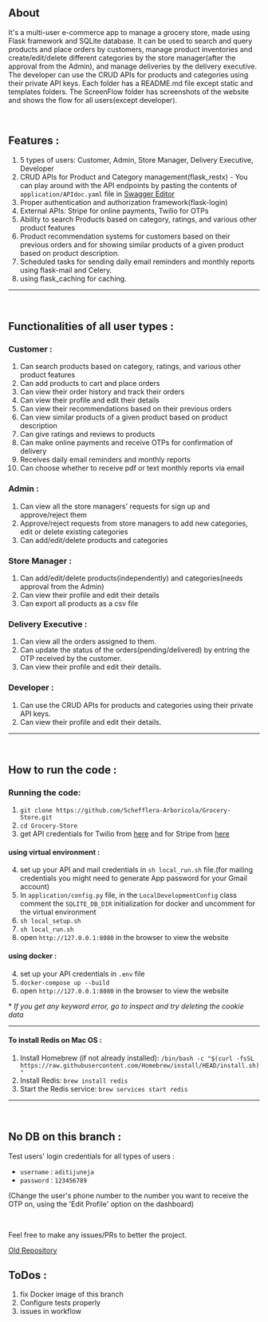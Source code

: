 ## About 

It's a multi-user e-commerce app to manage a grocery store, made using Flask framework and SQLite database. It can be used to search and query products and place orders by customers, manage product inventories and create/edit/delete different categories by the store manager(after the approval from the Admin), and manage deliveries by the delivery executive. The developer can use the CRUD APIs for products and categories using their private API keys. Each folder has a README.md file except static and templates folders. The ScreenFlow folder has screenshots of the website and shows the flow for all users(except developer). 

<br>

## Features :

1. 5 types of users: Customer, Admin, Store Manager, Delivery Executive, Developer
2. CRUD APIs for Product and Category management(flask_restx) - You can play around with the API endpoints by pasting the contents of `application/APIdoc.yaml` file in [Swagger Editor](https://editor.swagger.io/)
3. Proper authentication and authorization framework(flask-login)
4. External APIs: Stripe for online payments, Twilio for OTPs
5. Ability to search Products based on category, ratings, and various other product features
6. Product recommendation systems for customers based on their previous orders and for showing similar products of a given product based on product description.
7. Scheduled tasks for sending daily email reminders and monthly reports using flask-mail and Celery. 
8. using flask_caching for caching.


<hr>
<br>

## Functionalities of all user types :

### Customer :
1. Can search products based on category, ratings, and various other product features
2. Can add products to cart and place orders
3. Can view their order history and track their orders
4. Can view their profile and edit their details
5. Can view their recommendations based on their previous orders
6. Can view similar products of a given product based on product description
7. Can give ratings and reviews to products
8. Can make online payments and receive OTPs for confirmation of delivery
9. Receives daily email reminders and monthly reports
10. Can choose whether to receive pdf or text monthly reports via email

### Admin :
1. Can view all the store managers' requests for sign up and approve/reject them
2. Approve/reject requests from store managers to add new categories, edit or delete existing categories
3. Can add/edit/delete products and categories

### Store Manager :
1. Can add/edit/delete products(independently) and categories(needs approval from the Admin)
2. Can view their profile and edit their details
3. Can export all products as a csv file

### Delivery Executive :
1. Can view all the orders assigned to them.
2. Can update the status of the orders(pending/delivered) by entring the OTP received by the customer.
3. Can view their profile and edit their details.

### Developer :
1. Can use the CRUD APIs for products and categories using their private API keys.
2. Can view their profile and edit their details.

<hr>
<br>

## How to run the code : 

### Running the code:

1. `git clone https://github.com/Schefflera-Arboricola/Grocery-Store.git`
2. `cd Grocery-Store`
3. get API credentials for Twilio from [here](https://www.twilio.com/en-us) and for Stripe from [here](https://stripe.com/en-in)

#### using virtual environment :

4. set up your API and mail credentials in `sh local_run.sh` file.(for mailing credentials you might need to generate App password for your Gmail account)
5. In `application/config.py` file, in the `LocalDevelopmentConfig` class comment the `SQLITE_DB_DIR` initialization for docker and uncomment for the virtual environment
6. `sh local_setup.sh`
7. `sh local_run.sh`
8. open `http://127.0.0.1:8080` in the browser to view the website

#### using docker :

4. set up your API credentials in `.env` file
5. `docker-compose up --build`
6. open `http://127.0.0.1:8080` in the browser to view the website

*<i> If you get any keyword error, go to inspect and try deleting the cookie data</i>

<hr>

#### To install Redis on Mac OS :

1. Install Homebrew (if not already installed):
`/bin/bash -c "$(curl -fsSL https://raw.githubusercontent.com/Homebrew/install/HEAD/install.sh)"`
2. Install Redis: `brew install redis`
3. Start the Redis service: `brew services start redis`

<hr>
<br>

## No DB on this branch :

Test users' login credentials for all types of users : 

- `username` : `aditijuneja`
- `password` : `123456789`

(Change the user's phone number to the number you want to receive the OTP on, using the 'Edit Profile' option on the dashboard)

<br>

Feel free to make any issues/PRs to better the project. 


[Old Repository](https://github.com/Schefflera-Arboricola/Grocery-Store)

## ToDos :

1. fix Docker image of this branch
2. Configure tests properly
3. issues in workflow
